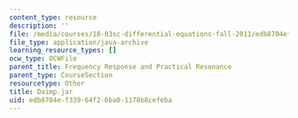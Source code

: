 ```yaml
---
content_type: resource
description: ''
file: /media/courses/18-03sc-differential-equations-fall-2011/edb8704ef33964f26ba01178b8cefeba_Daimp.jar
file_type: application/java-archive
learning_resource_types: []
ocw_type: OCWFile
parent_title: Frequency Response and Practical Resonance
parent_type: CourseSection
resourcetype: Other
title: Daimp.jar
uid: edb8704e-f339-64f2-6ba0-1178b8cefeba
---
```

